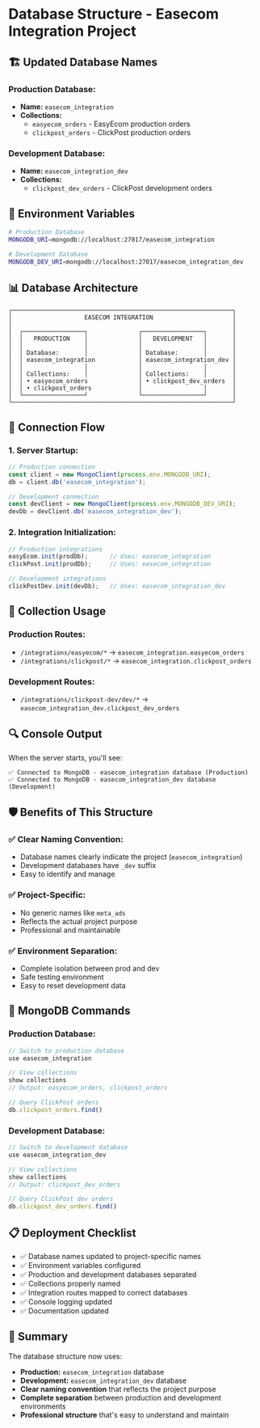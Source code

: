 # Database Structure - Easecom Integration Project

## 🏗️ **Updated Database Names**

### **Production Database:**
- **Name:** `easecom_integration`
- **Collections:**
  - `easyecom_orders` - EasyEcom production orders
  - `clickpost_orders` - ClickPost production orders

### **Development Database:**
- **Name:** `easecom_integration_dev`
- **Collections:**
  - `clickpost_dev_orders` - ClickPost development orders

## 🔧 **Environment Variables**

```bash
# Production Database
MONGODB_URI=mongodb://localhost:27017/easecom_integration

# Development Database
MONGODB_DEV_URI=mongodb://localhost:27017/easecom_integration_dev
```

## 📊 **Database Architecture**

```
┌─────────────────────────────────────────────────────────────┐
│                    EASECOM INTEGRATION                      │
│                                                             │
│  ┌─────────────────┐              ┌─────────────────┐       │
│  │   PRODUCTION    │              │   DEVELOPMENT   │       │
│  │                 │              │                 │       │
│  │ Database:       │              │ Database:       │       │
│  │ easecom_integration            │ easecom_integration_dev │
│  │                 │              │                 │       │
│  │ Collections:    │              │ Collections:    │       │
│  │ • easyecom_orders              │ • clickpost_dev_orders  │
│  │ • clickpost_orders             │                 │       │
│  └─────────────────┘              └─────────────────┘       │
└─────────────────────────────────────────────────────────────┘
```

## 🚀 **Connection Flow**

### **1. Server Startup:**
```javascript
// Production connection
const client = new MongoClient(process.env.MONGODB_URI);
db = client.db('easecom_integration');

// Development connection
const devClient = new MongoClient(process.env.MONGODB_DEV_URI);
devDb = devClient.db('easecom_integration_dev');
```

### **2. Integration Initialization:**
```javascript
// Production integrations
easyEcom.init(prodDb);      // Uses: easecom_integration
clickPost.init(prodDb);     // Uses: easecom_integration

// Development integrations
clickPostDev.init(devDb);   // Uses: easecom_integration_dev
```

## 📝 **Collection Usage**

### **Production Routes:**
- `/integrations/easyecom/*` → `easecom_integration.easyecom_orders`
- `/integrations/clickpost/*` → `easecom_integration.clickpost_orders`

### **Development Routes:**
- `/integrations/clickpost-dev/dev/*` → `easecom_integration_dev.clickpost_dev_orders`

## 🔍 **Console Output**

When the server starts, you'll see:
```
✅ Connected to MongoDB - easecom_integration database (Production)
✅ Connected to MongoDB - easecom_integration_dev database (Development)
```

## 🛡️ **Benefits of This Structure**

### **✅ Clear Naming Convention:**
- Database names clearly indicate the project (`easecom_integration`)
- Development databases have `_dev` suffix
- Easy to identify and manage

### **✅ Project-Specific:**
- No generic names like `meta_ads`
- Reflects the actual project purpose
- Professional and maintainable

### **✅ Environment Separation:**
- Complete isolation between prod and dev
- Safe testing environment
- Easy to reset development data

## 🔧 **MongoDB Commands**

### **Production Database:**
```javascript
// Switch to production database
use easecom_integration

// View collections
show collections
// Output: easyecom_orders, clickpost_orders

// Query ClickPost orders
db.clickpost_orders.find()
```

### **Development Database:**
```javascript
// Switch to development database
use easecom_integration_dev

// View collections
show collections
// Output: clickpost_dev_orders

// Query ClickPost dev orders
db.clickpost_dev_orders.find()
```

## 📋 **Deployment Checklist**

- ✅ Database names updated to project-specific names
- ✅ Environment variables configured
- ✅ Production and development databases separated
- ✅ Collections properly named
- ✅ Integration routes mapped to correct databases
- ✅ Console logging updated
- ✅ Documentation updated

## 🎯 **Summary**

The database structure now uses:
- **Production:** `easecom_integration` database
- **Development:** `easecom_integration_dev` database
- **Clear naming convention** that reflects the project purpose
- **Complete separation** between production and development environments
- **Professional structure** that's easy to understand and maintain
